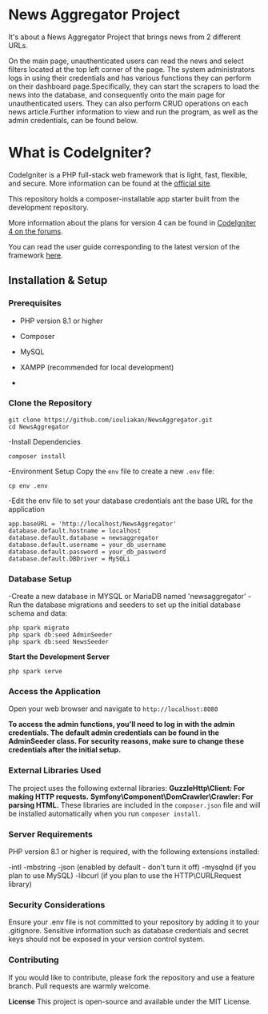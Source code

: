 # News Aggregator Project 
It's about a News Aggregator Project that brings news from 2 different URLs.

On the main page, unauthenticated users can read the news and select filters located at the top left corner of the page. The system administrators logs in using their credentials and has various functions they can perform on their dashboard page.Specifically, they can start the scrapers to load the news into the database, and consequently onto the main page for unauthenticated users. They can also perform CRUD operations on each news article.Further information to view and run the program, as well as the admin credentials, can be found below.








# What is CodeIgniter?
CodeIgniter is a PHP full-stack web framework that is light, fast, flexible, and secure. More information can be found at the [official site](https://codeigniter.com).

This repository holds a composer-installable app starter built from the development repository.

More information about the plans for version 4 can be found in [CodeIgniter 4 on the forums](https://forum.codeigniter.com/forum-28.html).

You can read the user guide corresponding to the latest version of the framework [here](https://codeigniter.com/userguide4/).

## Installation & Setup

### Prerequisites
- PHP version 8.1 or higher
- Composer
- MySQL
- XAMPP (recommended for local development)

- 
### Clone the Repository
``` 
git clone https://github.com/iouliakan/NewsAggregator.git
cd NewsAggregator
```
-Install Dependencies
```
composer install 
````

-Environment Setup
Copy the `env` file to create a new `.env` file: 
```
cp env .env
```

-Edit the env file to set your database credentials ant the base URL for the application
``` 
app.baseURL = 'http://localhost/NewsAggregator'
database.default.hostname = localhost
database.default.database = newsaggregator
database.default.username = your_db_username
database.default.password = your_db_password
database.default.DBDriver = MySQLi
```

### Database Setup  
-Create a new database in MYSQL or MariaDB named 'newsaggregator' 
-Run the database migrations and seeders to set up the initial database schema and data: 
``` 
php spark migrate
php spark db:seed AdminSeeder
php spark db:seed NewsSeeder
```

**Start the Development Server**
```
php spark serve
```

### Access the Application
Open your web browser and navigate to `http://localhost:8080`


**To access the admin functions, you'll need to log in with the admin credentials. The default admin credentials can be found in the AdminSeeder class. For security reasons, make sure to change these credentials after the initial setup.**

### External Libraries Used
The project uses the following external libraries:
**GuzzleHttp\Client: For making HTTP requests.**
**Symfony\Component\DomCrawler\Crawler: For parsing HTML.**
These libraries are included in the `composer.json` file and will be installed automatically when you run `composer install`.


### Server Requirements
PHP version 8.1 or higher is required, with the following extensions installed:

-intl
-mbstring
-json (enabled by default - don't turn it off)
-mysqlnd (if you plan to use MySQL)
-libcurl (if you plan to use the HTTP\CURLRequest library)


### Security Considerations 
Ensure your .env file is not committed to your repository by adding it to your .gitignore. Sensitive information such as database credentials and secret keys should not be exposed in your version control system.


### Contributing
If you would like to contribute, please fork the repository and use a feature branch. Pull requests are warmly welcome.


**License** 
This project is open-source and available under the MIT License.
